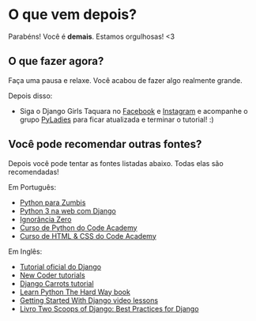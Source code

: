 # O que vem depois?

Parabéns! Você é **demais**. Estamos orgulhosas! &lt;3

## O que fazer agora?

Faça uma pausa e relaxe. Você acabou de fazer algo realmente grande.

Depois disso:

* Siga o Django Girls Taquara no [Facebook](https://www.facebook.com/dgtaquara/) e [Instagram](https://www.instagram.com/dgtaquara/) e acompanhe o grupo [PyLadies](https://pt-br.facebook.com/PoaPyladies/) para ficar atualizada e terminar o tutorial! :\)

## Você pode recomendar outras fontes?

Depois você pode tentar as fontes listadas abaixo. Todas elas são recomendadas!

Em Português:

* [Python para Zumbis](https://www.youtube.com/playlist?list=PLUukMN0DTKCtbzhbYe2jdF4cr8MOWClXc)
* [Python 3 na web com Django](https://www.udemy.com/python-3-na-web-com-django-basico-intermediario/)
* [Ignorância Zero](https://www.youtube.com/playlist?list=PLfCKf0-awunOu2WyLe2pSD2fXUo795xRe)
* [Curso de Python do Code Academy](https://www.codecademy.com/pt-BR/tracks/python)
* [Curso de HTML & CSS do Code Academy](https://www.codecademy.com/pt-BR/tracks/web)

Em Inglês:

* [Tutorial oficial do Django](https://docs.djangoproject.com/en/1.8/intro/tutorial01/)
* [New Coder tutorials](http://newcoder.io/tutorials/)
* [Django Carrots tutorial](https://github.com/ggcarrots/django-carrots/)
* [Learn Python The Hard Way book](http://learnpythonthehardway.org/book/)
* [Getting Started With Django video lessons](http://www.gettingstartedwithdjango.com/)
* [Livro Two Scoops of Django: Best Practices for Django](https://twoscoopspress.org/products/two-scoops-of-django-1-8)


